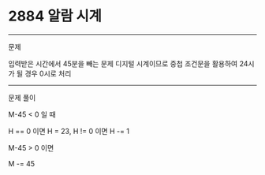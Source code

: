 # 2884 알람 시계

---
문제 

입력받은 시간에서 45분을 빼는 문제
디지털 시계이므로 중첩 조건문을 활용하여 24시가 될 경우 0시로 처리

--- 
문제 풀이

M-45 < 0 일 때 

H == 0 이면 H = 23, 
H != 0 이면 H -= 1

M-45 > 0 이면

M -= 45




